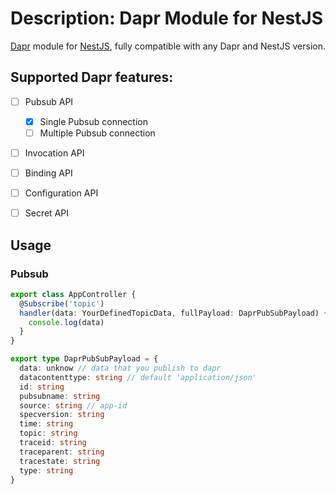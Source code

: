 # Description: Dapr Module for NestJS
[Dapr](https://dapr.io) module for [NestJS](https://nestjs.com),
fully compatible with any Dapr and NestJS version. 

## Supported Dapr features:

- [ ] Pubsub API
  - [x] Single Pubsub connection
  - [ ] Multiple Pubsub connection
- [ ] Invocation API
- [ ] Binding API
- [ ] Configuration API
- [ ] Secret API


## Usage
### Pubsub
```typescript
export class AppController {
  @Subscribe('topic')
  handler(data: YourDefinedTopicData, fullPayload: DaprPubSubPayload) {
    console.log(data)
  } 
}
```

```typescript
export type DaprPubSubPayload = {
  data: unknow // data that you publish to dapr
  datacontenttype: string // default 'application/json'
  id: string
  pubsubname: string
  source: string // app-id
  specversion: string 
  time: string
  topic: string
  traceid: string
  traceparent: string
  tracestate: string
  type: string
}

```
